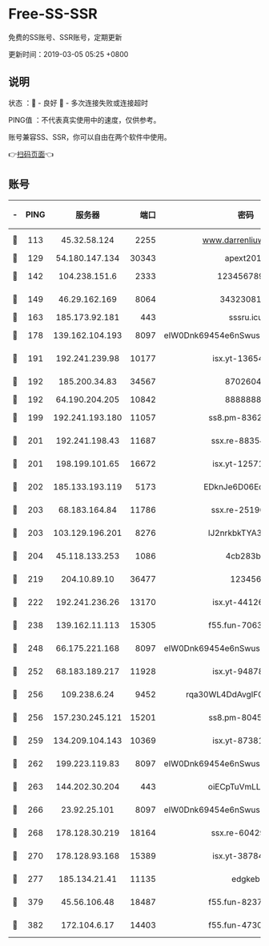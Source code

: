 # Free-SS-SSR

免费的SS账号、SSR账号，定期更新

更新时间：2019-03-05 05:25 +0800

## 说明

状态     ：🙂 - 良好 🙁 - 多次连接失败或连接超时

PING值   ：不代表真实使用中的速度，仅供参考。

账号兼容SS、SSR，你可以自由在两个软件中使用。

👉[扫码页面](https://liesauer.github.io/free-ss-ssr.github.io/)👈

## 账号

|-|PING|服务器|端口|密码|加密方式|区域|
|:----:|:----:|:-----:|-----:|:----:|:----:|:----:|
|🙂|113|45.32.58.124|2255|www.darrenliuwei.com|aes-256-cfb|JP|
|🙂|129|54.180.147.134|30343|apext2019|chacha20|KR|
|🙂|142|104.238.151.6|2333|12345678900|aes-256-cfb|JP|
|🙂|149|46.29.162.169|8064|3432308177|aes-256-cfb|RU|
|🙂|163|185.173.92.181|443|sssru.icu|rc4-md5|RU|
|🙂|178|139.162.104.193|8097|eIW0Dnk69454e6nSwuspv9DmS201tQ0D|aes-256-cfb|JP|
|🙂|191|192.241.239.98|10177|isx.yt-13654380|aes-256-cfb|US|
|🙂|192|185.200.34.83|34567|87026045|aes-256-cfb|US|
|🙂|192|64.190.204.205|10842|88888888|rc4-md5|US|
|🙂|199|192.241.193.180|11057|ss8.pm-83620677|aes-256-cfb|US|
|🙂|201|192.241.198.43|11687|ssx.re-88354290|aes-256-cfb|US|
|🙂|201|198.199.101.65|16672|isx.yt-12571443|aes-256-cfb|US|
|🙂|202|185.133.193.119|5173|EDknJe6D06EoWDaw|aes-256-cfb|US|
|🙂|203|68.183.164.84|11786|ssx.re-25196932|aes-256-cfb|US|
|🙂|203|103.129.196.201|8276|lJ2nrkbkTYA30wv0|aes-256-cfb|US|
|🙂|204|45.118.133.253|1086|4cb283b8|aes-256-cfb|SG|
|🙂|219|204.10.89.10|36477|123456|aes-256-cfb|US|
|🙂|222|192.241.236.26|13170|isx.yt-44126456|aes-256-cfb|US|
|🙂|238|139.162.11.113|15305|f55.fun-70630978|aes-256-cfb|SG|
|🙂|248|66.175.221.168|8097|eIW0Dnk69454e6nSwuspv9DmS201tQ0D|aes-256-cfb|US|
|🙂|252|68.183.189.217|11928|isx.yt-94878692|aes-256-cfb|SG|
|🙂|256|109.238.6.24|9452|rqa30WL4DdAvgIFG6Fs3znzTa|aes-256-cfb|FR|
|🙂|256|157.230.245.121|15201|ss8.pm-80454151|aes-256-cfb|SG|
|🙂|259|134.209.104.143|10369|isx.yt-87381923|aes-256-cfb|SG|
|🙂|262|199.223.119.83|8097|eIW0Dnk69454e6nSwuspv9DmS201tQ0D|aes-256-cfb|US|
|🙂|263|144.202.30.204|443|oiECpTuVmLLxk4Ts|aes-256-cfb|US|
|🙂|266|23.92.25.101|8097|eIW0Dnk69454e6nSwuspv9DmS201tQ0D|aes-256-cfb|US|
|🙂|268|178.128.30.219|18164|ssx.re-60429944|aes-256-cfb|SG|
|🙂|270|178.128.93.168|15389|isx.yt-38784218|aes-256-cfb|SG|
|🙂|277|185.134.21.41|11135|edgkeb|aes-256-cfb|GB|
|🙂|379|45.56.106.48|18487|f55.fun-82379795|aes-256-cfb|US|
|🙂|382|172.104.6.17|14403|f55.fun-47304627|aes-256-cfb|US|
